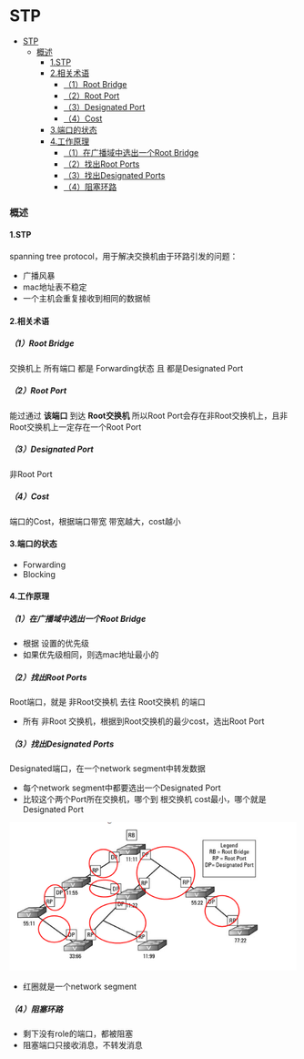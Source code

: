 # STP

<!-- @import "[TOC]" {cmd="toc" depthFrom=1 depthTo=6 orderedList=false} -->
<!-- code_chunk_output -->

- [STP](#stp)
    - [概述](#概述)
      - [1.STP](#1stp)
      - [2.相关术语](#2相关术语)
        - [（1）Root Bridge](#1root-bridge)
        - [（2）Root Port](#2root-port)
        - [（3）Designated Port](#3designated-port)
        - [（4）Cost](#4cost)
      - [3.端口的状态](#3端口的状态)
      - [4.工作原理](#4工作原理)
        - [（1）在广播域中选出一个Root Bridge](#1在广播域中选出一个root-bridge)
        - [（2）找出Root Ports](#2找出root-ports)
        - [（3）找出Designated Ports](#3找出designated-ports)
        - [（4）阻塞环路](#4阻塞环路)

<!-- /code_chunk_output -->

### 概述

#### 1.STP
spanning tree protocol，用于解决交换机由于环路引发的问题：
* 广播风暴
* mac地址表不稳定
* 一个主机会重复接收到相同的数据帧

#### 2.相关术语

##### （1）Root Bridge
交换机上 所有端口 都是 Forwarding状态 且 都是Designated Port

##### （2）Root Port
能过通过 **该端口** 到达 **Root交换机**
所以Root Port会存在非Root交换机上，且非Root交换机上一定存在一个Root Port

##### （3）Designated Port
非Root Port

##### （4）Cost
端口的Cost，根据端口带宽
带宽越大，cost越小

#### 3.端口的状态
* Forwarding
* Blocking

#### 4.工作原理

##### （1）在广播域中选出一个Root Bridge
* 根据 设置的优先级
* 如果优先级相同，则选mac地址最小的

##### （2）找出Root Ports
Root端口，就是 非Root交换机 去往 Root交换机 的端口
* 所有 非Root 交换机，根据到Root交换机的最少cost，选出Root Port

##### （3）找出Designated Ports
Designated端口，在一个network segment中转发数据
* 每个network segment中都要选出一个Designated Port
* 比较这个两个Port所在交换机，哪个到 根交换机 cost最小，哪个就是Designated Port

![](./imgs/STP_01.png)
* 红圈就是一个network segment

##### （4）阻塞环路
* 剩下没有role的端口，都被阻塞
* 阻塞端口只接收消息，不转发消息
